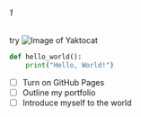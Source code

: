 ###### 1
try
![Image of Yaktocat](https://octodex.github.com/images/yaktocat.png)
```python
def hello_world():
    print("Hello, World!")
 ```   
- [ ] Turn on GitHub Pages
- [ ] Outline my portfolio
- [ ] Introduce myself to the world
